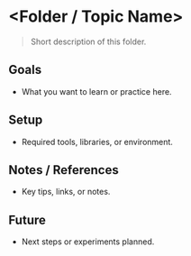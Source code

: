 # <Folder / Topic Name>

> Short description of this folder.

## Goals

- What you want to learn or practice here.

## Setup

- Required tools, libraries, or environment.

## Notes / References

- Key tips, links, or notes.

## Future

- Next steps or experiments planned.
